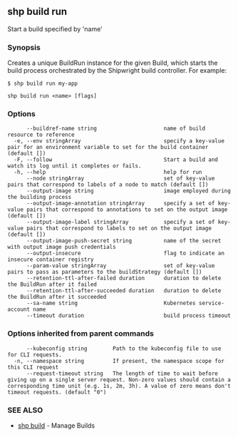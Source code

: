 ## shp build run

Start a build specified by 'name'

### Synopsis


Creates a unique BuildRun instance for the given Build, which starts the build
process orchestrated by the Shipwright build controller. For example:

	$ shp build run my-app


```
shp build run <name> [flags]
```

### Options

```
      --buildref-name string                     name of build resource to reference
  -e, --env stringArray                          specify a key-value pair for an environment variable to set for the build container (default [])
  -F, --follow                                   Start a build and watch its log until it completes or fails.
  -h, --help                                     help for run
      --node stringArray                         set of key-value pairs that correspond to labels of a node to match (default [])
      --output-image string                      image employed during the building process
      --output-image-annotation stringArray      specify a set of key-value pairs that correspond to annotations to set on the output image (default [])
      --output-image-label stringArray           specify a set of key-value pairs that correspond to labels to set on the output image (default [])
      --output-image-push-secret string          name of the secret with output image push credentials
      --output-insecure                          flag to indicate an insecure container registry
      --param-value stringArray                  set of key-value pairs to pass as parameters to the buildStrategy (default [])
      --retention-ttl-after-failed duration      duration to delete the BuildRun after it failed
      --retention-ttl-after-succeeded duration   duration to delete the BuildRun after it succeeded
      --sa-name string                           Kubernetes service-account name
      --timeout duration                         build process timeout
```

### Options inherited from parent commands

```
      --kubeconfig string        Path to the kubeconfig file to use for CLI requests.
  -n, --namespace string         If present, the namespace scope for this CLI request
      --request-timeout string   The length of time to wait before giving up on a single server request. Non-zero values should contain a corresponding time unit (e.g. 1s, 2m, 3h). A value of zero means don't timeout requests. (default "0")
```

### SEE ALSO

* [shp build](shp_build.md)	 - Manage Builds

